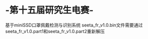 # -第十五届研究生电赛-
基于miniSSD口罩佩戴检测与识别系统
seeta_fr_v1.0.bin文件需要通过
seeta_fr_v1.0.part1和seeta_fr_v1.0.part2重新解压
